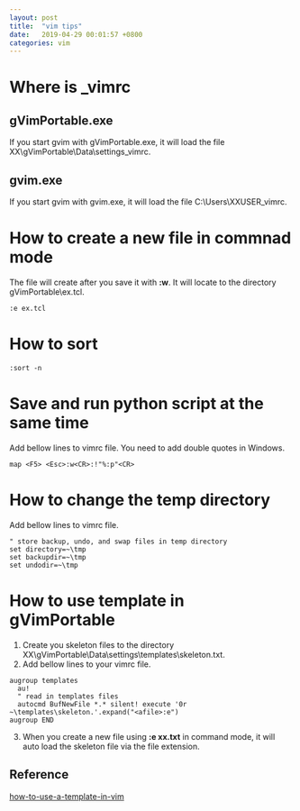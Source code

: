 ```yaml
---
layout: post
title:  "vim tips"
date:   2019-04-29 00:01:57 +0800
categories: vim
---
```

# Where is _vimrc
## gVimPortable.exe
If you start gvim with gVimPortable.exe, it will load the file XX\gVimPortable\Data\settings\_vimrc.

## gvim.exe
If you start gvim with gvim.exe, it will load the file C:\Users\XXUSER\_vimrc.

# How to create a new file in commnad mode
The file will create after you save it with **:w**. It will locate to the directory gVimPortable\ex.tcl. 
```
:e ex.tcl
```

# How to sort
```
:sort -n
```

# Save and run python script at the same time
Add bellow lines to vimrc file. You need to add double quotes in Windows.
```vim
map <F5> <Esc>:w<CR>:!"%:p"<CR>
```

# How to change the temp directory
Add bellow lines to vimrc file.
```vim
" store backup, undo, and swap files in temp directory
set directory=~\tmp
set backupdir=~\tmp
set undodir=~\tmp
```

# How to use template in gVimPortable
1. Create you skeleton files to the directory XX\gVimPortable\Data\settings\templates\skeleton.txt.
2. Add bellow lines to your vimrc file.
```vim
augroup templates
  au!
  " read in templates files
  autocmd BufNewFile *.* silent! execute '0r ~\templates\skeleton.'.expand("<afile>:e")
augroup END
```
3. When you create a new file using **:e xx.txt** in command mode, it will auto load the skeleton file via the file extension.

## Reference
[how-to-use-a-template-in-vim](https://stackoverflow.com/questions/3785320/how-to-use-a-template-in-vim)

